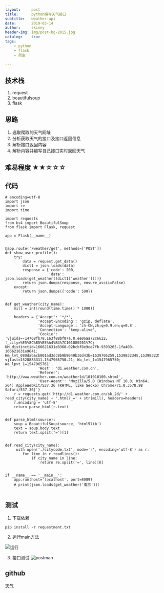```yaml
---
layout:     post
title:      python编写天气接口
subtitle:   weather-api
date:       2019-03-14
author:     skinny
header-img: img/post-bg-2015.jpg
catalog:    true
tags:
    - python
    - flask
    - 爬虫
    
---
```


## 技术栈

1. request
2. beautifulsoup
3. flask


## 思路

1. 选取爬取的天气网址
2. 分析获取天气的接口及接口返回信息
3. 解析接口返回内容
4. 解析内容并编写自己接口实时返回天气

## 难易程度 ★★☆☆☆

## 代码

```
# encoding=utf-8
import json
import re
import time

import requests
from bs4 import BeautifulSoup
from flask import Flask, request

app = Flask(__name__)


@app.route('/weather/get', methods=['POST'])
def show_user_profile():
    try:
        data = request.get_data()
        dict1 = json.loads(data)
        response = {'code': 200,
                    'data': json.loads(get_weather((dict1['weather'])))}
        return json.dumps(response, ensure_ascii=False)
    except:
        return json.dumps({'code': 500})


def get_weather(city_name):
    mill = int(round(time.time() * 1000))

    headers = {'Accept': '*/*',
               'Accept-Encoding': 'gzip, deflate',
               'Accept-Language': 'zh-CN,zh;q=0.9,en;q=0.8',
               'Connection': 'keep-alive',
               'Cookie': 'vjuids=-14768fb78.163f88bf07a.0.ee06aa72c6622; f_city=%E5%8C%85%E5%A4%B4%7C101080201%7C; UM_distinctid=166621631e8368-02bcbf8e9ce7fb-9393265-1fa400-166621631e9641; Hm_lvt_080dabacb001ad3dc8b9b9049b36d43b=1539706259,1539832348,1539832353,1539856676; vjlast=1528883311.1547965750.21; Wa_lvt_1=1547965750; Wa_lpvt_1=1547965761',
               'Host': 'd1.weather.com.cn',
               'Referer': 'http://www.weather.com.cn/weather1d/101010100.shtml',
               'User-Agent': 'Mozilla/5.0 (Windows NT 10.0; Win64; x64) AppleWebKit/537.36 (KHTML, like Gecko) Chrome/71.0.3578.98 Safari/537.36}'}
    r = requests.get('http://d1.weather.com.cn/sk_2d/' + read_city(city_name) + '.html?_=' + str(mill), headers=headers)
    r.encoding = 'utf-8'
    return parse_html(r.text)


def parse_html(source):
    soup = BeautifulSoup(source, 'html5lib')
    text = soup.body.text
    return text.split('=')[1]


def read_city(city_name):
     with open('./citycode.txt', mode='r', encoding='utf-8') as r:
        for line in r.readlines():
            if city_name in line:
                return re.split('=', line)[0]


if __name__ == '__main__':
    app.run(host='localhost', port=8089)
    # print(json.loads(get_weather('南京')))


```

## 测试

1. 下载依赖

```
pip install -r requestment.txt
```

2. 运行main方法

![运行](https://upload-images.jianshu.io/upload_images/6777588-88bae94926fafc62.png?imageMogr2/auto-orient/strip%7CimageView2/2/w/1240)

3. 接口测试
![postman](https://upload-images.jianshu.io/upload_images/6777588-1d271756ec7f357a.png?imageMogr2/auto-orient/strip%7CimageView2/2/w/1240)

## github

[天气](https://github.com/597410004/python-weather-api)



